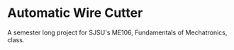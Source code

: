 # Automatic Wire Cutter
 A semester long project for SJSU's ME106, Fundamentals of Mechatronics, class.
